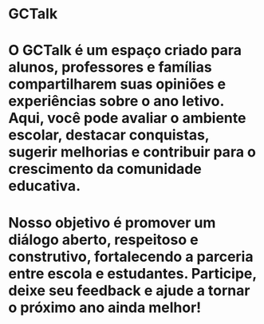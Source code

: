 # GCTalk
# O GCTalk é um espaço criado para alunos, professores e famílias compartilharem suas opiniões e experiências sobre o ano letivo. Aqui, você pode avaliar o ambiente escolar, destacar conquistas, sugerir melhorias e contribuir para o crescimento da comunidade educativa.
# Nosso objetivo é promover um diálogo aberto, respeitoso e construtivo, fortalecendo a parceria entre escola e estudantes. Participe, deixe seu feedback e ajude a tornar o próximo ano ainda melhor!
